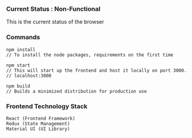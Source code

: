 ### Current Status : Non-Functional
This is the current status of the browser

### Commands
```
npm install
// To install the node packages, requirements on the first time

npm start 
// This will start up the frontend and host it locally on port 3000. 
// localhost:3000

npm build
// Builds a minimized distribution for production use
```
 
### Frontend Technology Stack
```
React (Frontend Framework)
Redux (State Management)
Material UI (UI Library)
```